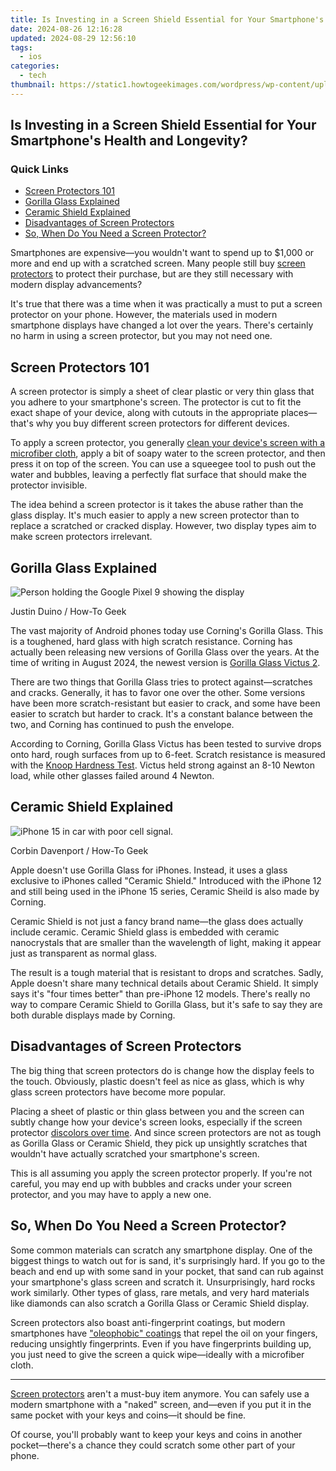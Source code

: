 ```yaml
---
title: Is Investing in a Screen Shield Essential for Your Smartphone's Health and Longevity?
date: 2024-08-26 12:16:28
updated: 2024-08-29 12:56:10
tags:
  - ios
categories:
  - tech
thumbnail: https://static1.howtogeekimages.com/wordpress/wp-content/uploads/2024/08/phone-with-screen-protector.jpg
---
```


## Is Investing in a Screen Shield Essential for Your Smartphone's Health and Longevity?

### Quick Links

* [Screen Protectors 101](https://facebook-record-videos.techidaily.com/new-unlocking-the-secrets-to-outro-mastery-free-tutorials-1-6/)
* [Gorilla Glass Explained](https://youtube-clips.techidaily.com/cut-the-boring-watch-these-15-hilarious-youtube-bites-for-2024/)
* [Ceramic Shield Explained](https://hardware-reviews.techidaily.com/expert-reviews-by-tom-the-ultimate-guide-to-electronics-hardware/)
* [Disadvantages of Screen Protectors](https://snapchat-videos.techidaily.com/in-2024-filter-flash-explore-the-most-popular-snap-filters/)
* [So, When Do You Need a Screen Protector?](https://blog-min.techidaily.com/2-ways-to-transfer-text-messages-from-itel-a60-to-iphone-1514131211x8-drfone-by-drfone-transfer-from-android-transfer-from-android/)

 Smartphones are expensive—you wouldn't want to spend up to $1,000 or more and end up with a scratched screen. Many people still buy [screen protectors](https://fox-glue.techidaily.com/2024-approved-maximizing-video-impact-zooming-strategies-for-snapchat/) to protect their purchase, but are they still necessary with modern display advancements?

 It's true that there was a time when it was practically a must to put a screen protector on your phone. However, the materials used in modern smartphone displays have changed a lot over the years. There's certainly no harm in using a screen protector, but you may not need one.

##  Screen Protectors 101

 A screen protector is simply a sheet of clear plastic or very thin glass that you adhere to your smartphone's screen. The protector is cut to fit the exact shape of your device, along with cutouts in the appropriate places—that's why you buy different screen protectors for different devices.

 To apply a screen protector, you generally [clean your device's screen with a microfiber cloth](https://vp-tips.techidaily.com/2024-approved-top-12-no-cost-high-end-video-apps-for-seamless-viewing-experience-pc-and-tabletsmartphone/), apply a bit of soapy water to the screen protector, and then press it on top of the screen. You can use a squeegee tool to push out the water and bubbles, leaving a perfectly flat surface that should make the protector invisible.

 The idea behind a screen protector is it takes the abuse rather than the glass display. It's much easier to apply a new screen protector than to replace a scratched or cracked display. However, two display types aim to make screen protectors irrelevant.

##  Gorilla Glass Explained

![Person holding the Google Pixel 9 showing the display](https://static1.howtogeekimages.com/wordpress/wp-content/uploads/2024/08/person-holding-the-google-pixel-9-showing-the-display.jpg) 

Justin Duino / How-To Geek

 The vast majority of Android phones today use Corning's Gorilla Glass. This is a toughened, hard glass with high scratch resistance. Corning has actually been releasing new versions of Gorilla Glass over the years. At the time of writing in August 2024, the newest version is [Gorilla Glass Victus 2](https://www.corning.com/gorillaglass/worldwide/en/glass-types/gorilla-glass-victus-2.html).

 There are two things that Gorilla Glass tries to protect against—scratches and cracks. Generally, it has to favor one over the other. Some versions have been more scratch-resistant but easier to crack, and some have been easier to scratch but harder to crack. It's a constant balance between the two, and Corning has continued to push the envelope.

 According to Corning, Gorilla Glass Victus has been tested to survive drops onto hard, rough surfaces from up to 6-feet. Scratch resistance is measured with the [Knoop Hardness Test](https://en.wikipedia.org/wiki/Knoop%5Fhardness%5Ftest). Victus held strong against an 8-10 Newton load, while other glasses failed around 4 Newton.

##  Ceramic Shield Explained

![iPhone 15 in car with poor cell signal.](https://static1.howtogeekimages.com/wordpress/wp-content/uploads/2024/03/iphone-15-in-car-with-poor-cell-signal-2.jpg) 

Corbin Davenport / How-To Geek

 Apple doesn't use Gorilla Glass for iPhones. Instead, it uses a glass exclusive to iPhones called "Ceramic Shield." Introduced with the iPhone 12 and still being used in the iPhone 15 series, Ceramic Sheild is also made by Corning.

 Ceramic Shield is not just a fancy brand name—the glass does actually include ceramic. Ceramic Shield glass is embedded with ceramic nanocrystals that are smaller than the wavelength of light, making it appear just as transparent as normal glass.

 The result is a tough material that is resistant to drops and scratches. Sadly, Apple doesn't share many technical details about Ceramic Shield. It simply says it's "four times better" than pre-iPhone 12 models. There's really no way to compare Ceramic Shield to Gorilla Glass, but it's safe to say they are both durable displays made by Corning.

##  Disadvantages of Screen Protectors

 The big thing that screen protectors do is change how the display feels to the touch. Obviously, plastic doesn't feel as nice as glass, which is why glass screen protectors have become more popular.

 Placing a sheet of plastic or thin glass between you and the screen can subtly change how your device's screen looks, especially if the screen protector [discolors over time](https://instagram-video-recordings.techidaily.com/conquering-instagrams-video-challenges-head-on/). And since screen protectors are not as tough as Gorilla Glass or Ceramic Shield, they pick up unsightly scratches that wouldn't have actually scratched your smartphone's screen.

 This is all assuming you apply the screen protector properly. If you're not careful, you may end up with bubbles and cracks under your screen protector, and you may have to apply a new one.

##  So, When Do You Need a Screen Protector?

 Some common materials can scratch any smartphone display. One of the biggest things to watch out for is sand, it's surprisingly hard. If you go to the beach and end up with some sand in your pocket, that sand can rub against your smartphone's glass screen and scratch it. Unsurprisingly, hard rocks work similarly. Other types of glass, rare metals, and very hard materials like diamonds can also scratch a Gorilla Glass or Ceramic Shield display.

 Screen protectors also boast anti-fingerprint coatings, but modern smartphones have ["oleophobic" coatings](https://extra-approaches.techidaily.com/2024-approved-online-partnerships-crafting-brand-joint-ventures-on-youtube/) that repel the oil on your fingers, reducing unsightly fingerprints. Even if you have fingerprints building up, you just need to give the screen a quick wipe—ideally with a microfiber cloth.

---

[Screen protectors](https://screen-video-capture.techidaily.com/capture-your-screen-on-chromebook-methods-4-you/) aren't a must-buy item anymore. You can safely use a modern smartphone with a "naked" screen, and—even if you put it in the same pocket with your keys and coins—it should be fine.

 Of course, you'll probably want to keep your keys and coins in another pocket—there's a chance they could scratch some other part of your phone.

<ins class="adsbygoogle"
     style="display:block"
     data-ad-format="autorelaxed"
     data-ad-client="ca-pub-7571918770474297"
     data-ad-slot="1223367746"></ins>



<ins class="adsbygoogle"
     style="display:block"
     data-ad-client="ca-pub-7571918770474297"
     data-ad-slot="8358498916"
     data-ad-format="auto"
     data-full-width-responsive="true"></ins>
